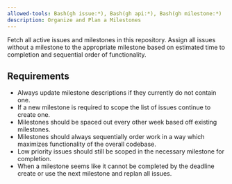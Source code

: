 ```yaml
---
allowed-tools: Bash(gh issue:*), Bash(gh api:*), Bash(gh milestone:*)
description: Organize and Plan a Milestones
---
```


Fetch all active issues and milestones in this repository. Assign all issues without a milestone to the appropriate milestone based on estimated time to completion and sequential order of functionality.

## Requirements

- Always update milestone descriptions if they currently do not contain one.
- If a new milestone is required to scope the list of issues continue to create one.
- Milestones should be spaced out every other week based off existing milestones.
- Milestones should always sequentially order work in a way which maximizes functionality of the overall codebase.
- Low priority issues should still be scoped in the necessary milestone for completion.
- When a milestone seems like it cannot be completed by the deadline create or use the next milestone and replan all issues.
